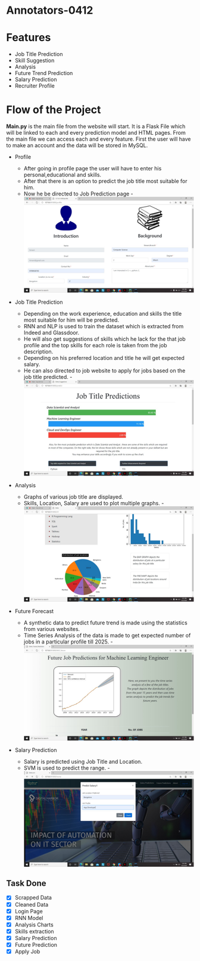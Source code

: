 # Annotators-0412
# Features
* Job Title Prediction
* Skill Suggestion
* Analysis
* Future Trend Prediction
* Salary Prediction
* Recruiter Profile
# Flow of the Project
**Main.py** is the main file from the website will start. It is a Flask File which will be linked to each and every prediction model and HTML pages.
From the main file we can access each and every feature. First the user will have to make an account and the data will be stored in MySQL.
- Profile
  - After going in profile page the user will have to enter his personal,educational and skills.
  - After that there is an option to predict the job title most suitable for him.
  - Now he be directed to Job Prediction page
  -![alt text](https://github.com/PrachiSinghal86/NC_GEU_MK105_Annotators-0412/blob/master/Screeshots_of_website/profile.jpeg "Profile")
- Job Title Prediction
  - Depending on the work experience, education and skills the title most suitable for him will be predicted.
  - RNN and NLP is used to train the dataset which is extracted from Indeed and Glassdoor.
  - He will also get suggestions of skills which he lack for the that job profile and the top skills for each role is taken from the job description.
  - Depending on his preferred location and title he will get expected salary.
  - He can also directed to job website to  apply for jobs based on the job title predicted.
  -![alt text](https://github.com/PrachiSinghal86/NC_GEU_MK105_Annotators-0412/blob/master/Screeshots_of_website/Job_prediction.jpg "Job Title Prediction")
- Analysis
  - Graphs of various job title are displayed.
  - Skills, Location, Salary are used to plot multiple graphs.
  -![alt text](https://github.com/PrachiSinghal86/NC_GEU_MK105_Annotators-0412/blob/master/Screeshots_of_website/Analysis.jpg "Analysis")
  
- Future Forecast
  - A synthetic data to predict future trend is made using the statistics from various websites.
  - Time Series Analysis of the data is made to get expected number of jobs in a particular profile till 2025.
  -![alt text](https://github.com/PrachiSinghal86/NC_GEU_MK105_Annotators-0412/blob/master/Screeshots_of_website/Future%20Prediction.jpg "Profile")
- Salary Prediction
  - Salary is predicted using Job Title and Location.
  - SVM is used to predict the range.
  -![alt text](https://github.com/PrachiSinghal86/NC_GEU_MK105_Annotators-0412/blob/master/Screeshots_of_website/Salary_prediction.jpg "Profile")
  

## Task Done
- [x] Scrapped Data
- [x] Cleaned Data
- [x] Login Page
- [x] RNN Model
- [x] Analysis Charts
- [x] Skills extraction
- [x] Salary Prediction
- [x] Future Prediction
- [x] Apply Job
